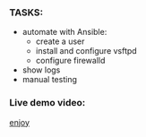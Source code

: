 ### TASKS:
* automate with Ansible:
    * create a user
    * install and configure vsftpd
    * configure firewalld
* show logs
* manual testing 
### Live demo video:
[enjoy](https://youtu.be/d6SdBjuN9rs)